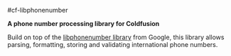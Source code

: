 #cf-libphonenumber

__A phone number processing library for Coldfusion__

Build on top of the [libphonenumber library](https://github.com/googlei18n/libphonenumber) from Google, this library allows parsing, formatting, storing and validating international phone numbers.
